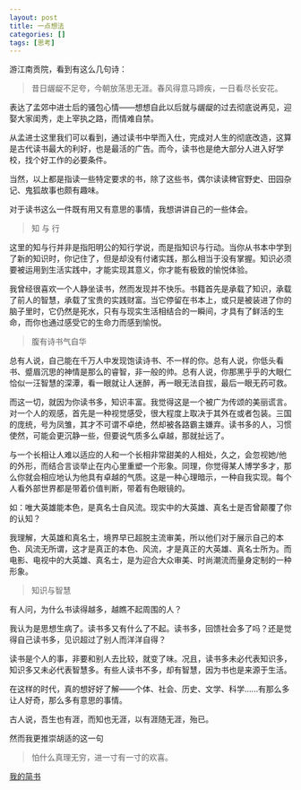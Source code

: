 ```yaml
---
layout: post
title: 一点想法
categories: []
tags: [思考]
---
```


游江南贡院，看到有这么几句诗：

> 昔日龌龊不足夸，今朝放荡思无涯。春风得意马蹄疾，一日看尽长安花。

表达了孟郊中进士后的骚包心情——想想自此以后就与龌龊的过去彻底说再见，迎娶大家闺秀，走上宰执之路，而情难自禁。

从孟进士这里我们可以看到，通过读书中举而入仕，完成对人生的彻底改造，这算是古代读书最大的利好，也是最活的广告。而今，读书也是绝大部分人进入好学校，找个好工作的必要条件。

当然，以上都是指读一些特定要求的书，除了这些书，偶尔读读稗官野史、田园杂记、鬼狐故事也颇有趣味。

对于读书这么一件既有用又有意思的事情，我想讲讲自己的一些体会。

> 知 与 行

这里的知与行并非是指阳明公的知行学说，而是指知识与行动。当你从书本中学到了新的知识时，你记住了，但是却没有付诸实践，那么相当于没有掌握。知识必须要被运用到生活实践中，才能实现其意义，你才能有极致的愉悦体验。

我曾经很喜欢一个人静坐读书，然而发现并不快乐。书籍首先是承载了知识，承载了前人的智慧，承载了宝贵的实践财富。当它停留在书本上，或只是被装进了你的脑子里时，它仍然是死水，只有与现实生活相结合的一瞬间，才具有了鲜活的生命，而你也通过感受它的生命力而感到愉悦。


> 腹有诗书气自华

总有人说，自己能在千万人中发现饱读诗书、不一样的你。总有人说，你低头看书、蹙眉沉思的神情是那么的睿智，非一般的帅。总有人说，你那黑乎乎的大眼仁恰似一汪智慧的深潭，看一眼就让人迷醉，再一眼无法自拔，最后一眼无药可救。

而这一切，就因为你读书多，知识丰富。我觉得这是一个被广为传颂的美丽谎言。对一个人的观感，首先是一种视觉感受，很大程度上取决于其外在或者包装。三国的庞统，号为凤雏，其才不可谓不卓绝，然却被各路霸主嫌弃。读书多的人，习惯使然，可能会更沉静一些，但要说气质多么卓越，那就扯远了。

与一个长相让人难以适应的人和一个长相非常甜美的人相处，久之，会忽视她/他的外形，而结合言谈举止在内心里重塑一个形象。同理，你觉得某人博学多才，那么你就会相应地认为他具有卓越的气质。这是一种心理暗示，一种自我实现。每个人看外部世界都是带着价值判断，带着有色眼镜的。



如：唯大英雄能本色，是真名士自风流。现实中的大英雄、真名士是否曾颠覆了你的认知？

我理解，大英雄和真名士，境界早已超脱主流审美，所以他们对于展示自己的本色、风流无所谓，这才是真正的本色、风流，才是真正的大英雄、真名士所为。而电影、电视中的大英雄、真名士，是为迎合大众审美、时尚潮流而量身定制的一种形象。


> 知识与智慧

有人问，为什么书读得越多，越瞧不起周围的人？

我认为是思想生病了。读书多又有什么了不起。读书多，回馈社会多了吗？还是觉得自己读书多，见识超过了别人而洋洋自得？

读书是个人的事，非要和别人去比较，就变了味。况且，读书多未必代表知识多，知识多又未必代表智慧多。有些人读书不多，却有智慧，因为书也是来源于生活。

在这样的时代，真的想好好了解——个体、社会、历史、文学、科学......有那么多让人好奇，那么多有意思的事情。

古人说，吾生也有涯，而知也无涯，以有涯随无涯，殆已。

然而我更推崇胡适的这一句
>怕什么真理无穷，进一寸有一寸的欢喜。


[我的简书](http://www.jianshu.com/p/dfeda1ab545e)
